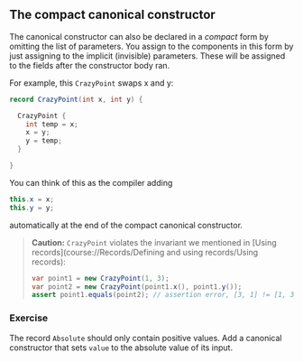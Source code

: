 ## The compact canonical constructor

The canonical constructor can also be declared in a _compact_ form by omitting the list of
parameters.
You assign to the components in this form by just assigning to the implicit (invisible) parameters.
These will be assigned to the fields after the constructor body ran.

For example, this `CrazyPoint` swaps x and y:

```java
record CrazyPoint(int x, int y) {

  CrazyPoint {
    int temp = x;
    x = y;
    y = temp;
  }

}
```

You can think of this as the compiler adding

```java
this.x = x;
this.y = y;
```

automatically at the end of the compact canonical constructor.

> **Caution:** `CrazyPoint` violates the invariant we mentioned in [Using records](course://Records/Defining and using records/Using records):
> 
> ```java
> var point1 = new CrazyPoint(1, 3);
> var point2 = new CrazyPoint(point1.x(), point1.y());
> assert point1.equals(point2); // assertion error, [3, 1] != [1, 3] 
> ```

### Exercise

The record `Absolute` should only contain positive values.
Add a canonical constructor that sets `value` to the absolute value of its input.